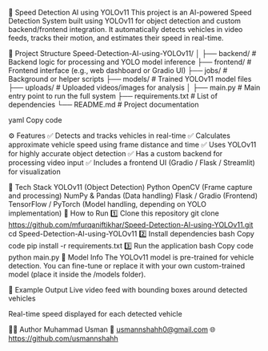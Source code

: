 🚗 Speed Detection AI using YOLOv11
This project is an AI-powered Speed Detection System built using YOLOv11 for object detection and custom backend/frontend integration.
It automatically detects vehicles in video feeds, tracks their motion, and estimates their speed in real-time.

📁 Project Structure
Speed-Detection-AI-using-YOLOv11/ │ ├── backend/ # Backend logic for processing and YOLO model inference ├── frontend/ # Frontend interface (e.g., web dashboard or Gradio UI) ├── jobs/ # Background or helper scripts ├── models/ # Trained YOLOv11 model files ├── uploads/ # Uploaded videos/images for analysis │ ├── main.py # Main entry point to run the full system ├── requirements.txt # List of dependencies └── README.md # Project documentation

yaml Copy code

⚙️ Features
✅ Detects and tracks vehicles in real-time
✅ Calculates approximate vehicle speed using frame distance and time
✅ Uses YOLOv11 for highly accurate object detection
✅ Has a custom backend for processing video input
✅ Includes a frontend UI (Gradio / Flask / Streamlit) for visualization

🧠 Tech Stack
YOLOv11 (Object Detection)
Python
OpenCV (Frame capture and processing)
NumPy & Pandas (Data handling)
Flask / Gradio (Frontend)
TensorFlow / PyTorch (Model handling, depending on YOLO implementation)
🚀 How to Run
1️⃣ Clone this repository
git clone https://github.com/mfurqaniftikhar/Speed-Detection-AI-using-YOLOv11.git
cd Speed-Detection-AI-using-YOLOv11
2️⃣ Install dependencies
bash
Copy code
pip install -r requirements.txt
3️⃣ Run the application
bash
Copy code
python main.py
🧩 Model Info
The YOLOv11 model is pre-trained for vehicle detection.
You can fine-tune or replace it with your own custom-trained model (place it inside the /models folder).

📸 Example Output
Live video feed with bounding boxes around detected vehicles

Real-time speed displayed for each detected vehicle

👨‍💻 Author
Muhammad Usman
📧 usmannshahh0@gmail.com
🌐 https://github.com/usmannshahh
